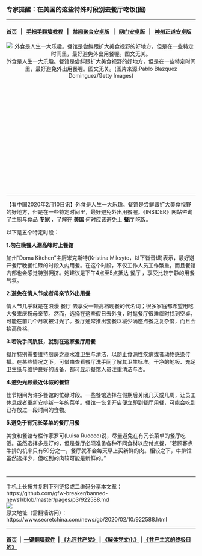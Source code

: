 ### 专家提醒：在美国的这些特殊时段别去餐厅吃饭(图)
------------------------

#### [首页](https://github.com/gfw-breaker/banned-news1/blob/master/README.md) &nbsp;&nbsp;|&nbsp;&nbsp; [手把手翻墙教程](https://github.com/gfw-breaker/guides/wiki) &nbsp;&nbsp;|&nbsp;&nbsp; [禁闻聚合安卓版](https://github.com/gfw-breaker/bn-android) &nbsp;&nbsp;|&nbsp;&nbsp; [网门安卓版](https://github.com/oGate2/oGate) &nbsp;&nbsp;|&nbsp;&nbsp; [神州正道安卓版](https://github.com/SzzdOgate/update) 



<div class="article_right" style="fone-color:#000">
 <p style="text-align: center;">
  <img alt="外食是人生一大乐趣。餐馆是尝鲜跟扩大美食视野的好地方，但是在一些特定时间里，最好避免外出用餐喔。图文无关。" src="https://img2.secretchina.com/pic/2019/3-21/p2386121a798001804-ss.jpg"/>
  <br>
   外食是人生一大乐趣。餐馆是尝鲜跟扩大美食视野的好地方，但是在一些特定时间里，最好避免外出用餐喔。图文无关。(图片来源:Pablo Blazquez Dominguez/Getty Images)
   <span id="hideid" name="hideid" style="color:red;display:none;">
    <span href="https://www.secretchina.com">
    </span>
   </span>
  </br>
 </p>
 <div id="txt-mid1-t21-2017">
  <ins class="adsbygoogle" data-ad-client="ca-pub-1276641434651360" data-ad-slot="2451032099" style="display:inline-block;width:336px;height:280px">
  </ins>
  

---


  </div>
 </div>
 <p>
  【看中国2020年2月10日讯】外食是人生一大乐趣。餐馆是尝鲜跟扩大美食视野的好地方，但是在一些特定时间里，最好避免外出用餐喔。《INSIDER》网站咨询了主厨与食品
  <strong>
   <span href="https://www.secretchina.com/news/gb/tag/专家" target="_blank">
    专家
   </span>
  </strong>
  ，了解在
  <strong>
   美国
  </strong>
  何时应该避免上
  <strong>
   餐厅
  </strong>
  吃饭。
  <span id="hideid" name="hideid" style="color:red;display:none;">
   <span href="https://www.secretchina.com">
   </span>
  </span>
 </p>
 <p>
  以下是五个特定时段：
 </p>
 <p>
  <strong>
   1.勿在晚餐人潮高峰时上餐馆
  </strong>
 </p>
 <p>
  加州“Doma Kitchen”主厨米克斯特(Kristina Miksyte，以下皆音译)表示，最好避开餐厅晚餐忙碌的时段入内用餐。在这个时段，不仅工作人员工作繁重，而且餐馆内部也会感觉特别拥挤。她建议是下午4点至5点抵达
  <span href="https://zh.wikipedia.org/wiki/%E9%A4%90%E5%BB%B3" target="_blank">
   餐厅
  </span>
  ，享受比较宁静的用餐气氛。
 </p>
 <p>
  <strong>
   2.避免在情人节或者母亲节外出用餐
  </strong>
 </p>
 <p>
  情人节几乎就是在浪漫
  <span href="https://www.secretchina.com/news/gb/tag/餐厅" target="_blank">
   餐厅
  </span>
  去享受一顿高档晚餐的代名词；很多家庭都希望用吃大餐来庆祝母亲节。然而，选择在这些假日去外食，时髦餐厅很难临时找到空桌，可能在前几个月就被订光了。餐厅通常推出套餐以减少满座点餐之复杂度，而且会抬高价格。
 </p>
 <p>
  <strong>
   3.若洗手间肮脏，就别在这家餐厅用餐
  </strong>
 </p>
 <p>
  餐厅特别需要维持厨房之高水准卫生与清洁，以防止食源性疾病或者动物感染传播。在某些情况之下，可借由查看餐厅洗手间了解其卫生标准。干净的地板、充足卫生纸与维护良好的设备，都可显示餐馆人员注重清洁与否。
 </p>
 <p>
  <strong>
   4.避免光顾最近休假的餐馆
  </strong>
 </p>
 <p>
  佳节期间为许多餐馆的忙碌时段。一些餐馆选择在假期后关闭几天或几周，让员工休息或者重新安排新一年的菜单。餐馆一恢复开店便立即到餐厅用餐，可能会吃到已存放过一段时间的食物。
 </p>
 <p>
  <strong>
   5.避免于有冗长菜单的餐厅用餐
  </strong>
 </p>
 <p>
  美食和餐馆专栏作家罗可(Luisa Ruocco)说，尽量避免在有冗长菜单的餐厅吃饭。虽然选择多是好的，但是餐厅必须准备各种不同食材以应付点餐，“若顾客点牛排的机率只有50分之一，餐厅就不会每天早上买新鲜的肉。相较之下，牛排馆虽然选择少，但吃到的肉较可能是新鲜的。”
  <center>
   <div>
    <div id="txt-mid2-t22-2017" style="display: block;  max-height: 351px;  overflow: hidden;">
     <div id="SC-21xxx">
     </div>
     <ins class="adsbygoogle" data-ad-client="ca-pub-1276641434651360" data-ad-format="auto" data-ad-slot="4301710469" data-full-width-responsive="true" style="display:block">
     </ins>
    </div>
   </div>
  </center>
  <div style="padding-top:12px;">
  </div>
 </p>
</div>

<hr/>
手机上长按并复制下列链接或二维码分享本文章：<br/>
https://github.com/gfw-breaker/banned-news1/blob/master/pages/p3/922588.md <br/>
<a href='https://github.com/gfw-breaker/banned-news1/blob/master/pages/p3/922588.md'><img src='https://github.com/gfw-breaker/banned-news1/blob/master/pages/p3/922588.md.png'/></a> <br/>
原文地址（需翻墙访问）：https://www.secretchina.com/news/gb/2020/02/10/922588.html


------------------------
#### [首页](https://github.com/gfw-breaker/banned-news1/blob/master/README.md) &nbsp;|&nbsp; [一键翻墙软件](https://github.com/gfw-breaker/nogfw/blob/master/README.md) &nbsp;| [《九评共产党》](https://github.com/gfw-breaker/9ping.md/blob/master/README.md#九评之一评共产党是什么) | [《解体党文化》](https://github.com/gfw-breaker/jtdwh.md/blob/master/README.md) | [《共产主义的终极目的》](https://github.com/gfw-breaker/gczydzjmd.md/blob/master/README.md)


<img src='http://gfw-breaker.win/banned-news/pages/p3/922588.md' width='0px' height='0px'/>